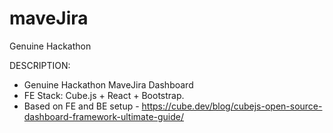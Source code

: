 # maveJira
Genuine Hackathon

DESCRIPTION:
- Genuine Hackathon MaveJira Dashboard
- FE Stack: Cube.js + React + Bootstrap.
- Based on FE and BE setup - https://cube.dev/blog/cubejs-open-source-dashboard-framework-ultimate-guide/

